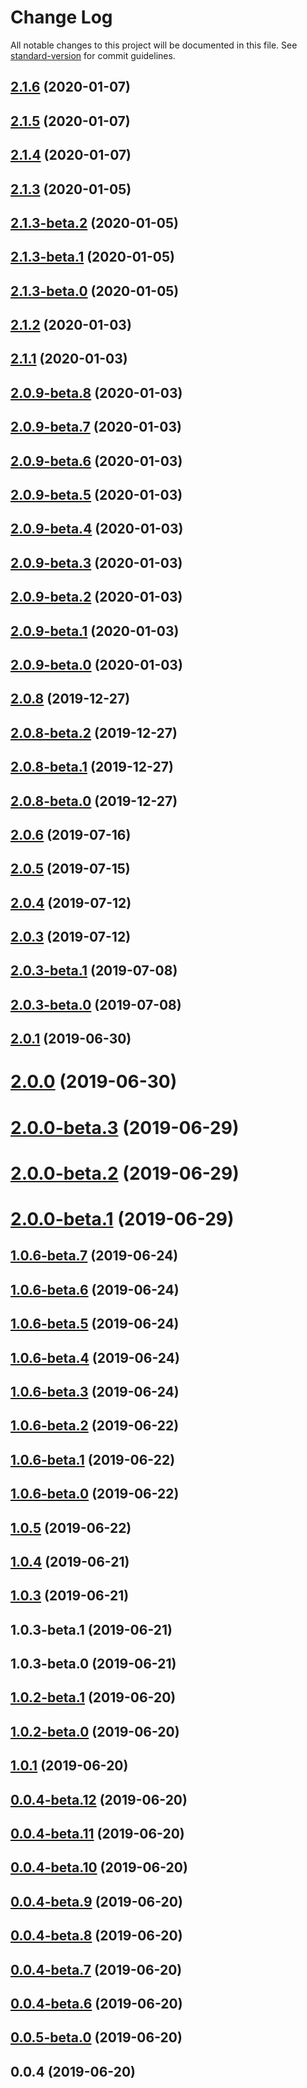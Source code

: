 # Change Log

All notable changes to this project will be documented in this file. See [standard-version](https://github.com/conventional-changelog/standard-version) for commit guidelines.

<a name="2.1.6"></a>
## [2.1.6](https://github.com/antoniopresto/graphql-clientgen/compare/v2.1.5...v2.1.6) (2020-01-07)



<a name="2.1.5"></a>
## [2.1.5](https://github.com/antoniopresto/graphql-clientgen/compare/v2.1.4...v2.1.5) (2020-01-07)



<a name="2.1.4"></a>
## [2.1.4](https://github.com/antoniopresto/graphql-clientgen/compare/v2.1.3...v2.1.4) (2020-01-07)



<a name="2.1.3"></a>
## [2.1.3](https://github.com/antoniopresto/graphql-clientgen/compare/v2.1.3-beta.2...v2.1.3) (2020-01-05)



<a name="2.1.3-beta.2"></a>
## [2.1.3-beta.2](https://github.com/antoniopresto/graphql-clientgen/compare/v2.1.2...v2.1.3-beta.2) (2020-01-05)



<a name="2.1.3-beta.1"></a>
## [2.1.3-beta.1](https://github.com/antoniopresto/graphql-clientgen/compare/v2.1.3-beta.0...v2.1.3-beta.1) (2020-01-05)



<a name="2.1.3-beta.0"></a>
## [2.1.3-beta.0](https://github.com/antoniopresto/graphql-clientgen/compare/v2.1.2...v2.1.3-beta.0) (2020-01-05)



<a name="2.1.2"></a>
## [2.1.2](https://github.com/antoniopresto/graphql-clientgen/compare/v2.0.9-beta.8...v2.1.2) (2020-01-03)



<a name="2.1.1"></a>
## [2.1.1](https://github.com/antoniopresto/graphql-clientgen/compare/v2.0.9-beta.8...v2.1.1) (2020-01-03)



<a name="2.0.9-beta.8"></a>
## [2.0.9-beta.8](https://github.com/antoniopresto/graphql-clientgen/compare/v2.0.9-beta.7...v2.0.9-beta.8) (2020-01-03)



<a name="2.0.9-beta.7"></a>
## [2.0.9-beta.7](https://github.com/antoniopresto/graphql-clientgen/compare/v2.0.9-beta.6...v2.0.9-beta.7) (2020-01-03)



<a name="2.0.9-beta.6"></a>
## [2.0.9-beta.6](https://github.com/antoniopresto/graphql-clientgen/compare/v2.0.9-beta.5...v2.0.9-beta.6) (2020-01-03)



<a name="2.0.9-beta.5"></a>
## [2.0.9-beta.5](https://github.com/antoniopresto/graphql-clientgen/compare/v2.0.9-beta.4...v2.0.9-beta.5) (2020-01-03)



<a name="2.0.9-beta.4"></a>
## [2.0.9-beta.4](https://github.com/antoniopresto/graphql-clientgen/compare/v2.0.9-beta.3...v2.0.9-beta.4) (2020-01-03)



<a name="2.0.9-beta.3"></a>
## [2.0.9-beta.3](https://github.com/antoniopresto/graphql-clientgen/compare/v2.0.9-beta.2...v2.0.9-beta.3) (2020-01-03)



<a name="2.0.9-beta.2"></a>
## [2.0.9-beta.2](https://github.com/antoniopresto/graphql-clientgen/compare/v2.0.9-beta.1...v2.0.9-beta.2) (2020-01-03)



<a name="2.0.9-beta.1"></a>
## [2.0.9-beta.1](https://github.com/antoniopresto/graphql-clientgen/compare/v2.0.9-beta.0...v2.0.9-beta.1) (2020-01-03)



<a name="2.0.9-beta.0"></a>
## [2.0.9-beta.0](https://github.com/antoniopresto/graphql-clientgen/compare/v2.0.8...v2.0.9-beta.0) (2020-01-03)



<a name="2.0.8"></a>
## [2.0.8](https://github.com/antoniopresto/graphql-clientgen/compare/v2.0.8-beta.2...v2.0.8) (2019-12-27)



<a name="2.0.8-beta.2"></a>
## [2.0.8-beta.2](https://github.com/antoniopresto/graphql-clientgen/compare/v2.0.8-beta.1...v2.0.8-beta.2) (2019-12-27)



<a name="2.0.8-beta.1"></a>
## [2.0.8-beta.1](https://github.com/antoniopresto/graphql-clientgen/compare/v2.0.8-beta.0...v2.0.8-beta.1) (2019-12-27)



<a name="2.0.8-beta.0"></a>
## [2.0.8-beta.0](https://github.com/antoniopresto/graphql-clientgen/compare/v2.0.6...v2.0.8-beta.0) (2019-12-27)



<a name="2.0.6"></a>
## [2.0.6](https://github.com/antoniopresto/graphql-clientgen/compare/v2.0.5...v2.0.6) (2019-07-16)



<a name="2.0.5"></a>
## [2.0.5](https://github.com/antoniopresto/graphql-clientgen/compare/v2.0.4...v2.0.5) (2019-07-15)



<a name="2.0.4"></a>
## [2.0.4](https://github.com/antoniopresto/graphql-clientgen/compare/v2.0.3...v2.0.4) (2019-07-12)



<a name="2.0.3"></a>
## [2.0.3](https://github.com/antoniopresto/graphql-clientgen/compare/v2.0.1...v2.0.3) (2019-07-12)



<a name="2.0.3-beta.1"></a>
## [2.0.3-beta.1](https://github.com/antoniopresto/graphql-clientgen/compare/v2.0.3-beta.0...v2.0.3-beta.1) (2019-07-08)



<a name="2.0.3-beta.0"></a>
## [2.0.3-beta.0](https://github.com/antoniopresto/graphql-clientgen/compare/v2.0.1...v2.0.3-beta.0) (2019-07-08)



<a name="2.0.1"></a>
## [2.0.1](https://github.com/antoniopresto/graphql-clientgen/compare/v2.0.0...v2.0.1) (2019-06-30)



<a name="2.0.0"></a>
# [2.0.0](https://github.com/antoniopresto/graphql-clientgen/compare/v2.0.0-beta.2...v2.0.0) (2019-06-30)



<a name="2.0.0-beta.3"></a>
# [2.0.0-beta.3](https://github.com/antoniopresto/graphql-clientgen/compare/v2.0.0-beta.2...v2.0.0-beta.3) (2019-06-29)



<a name="2.0.0-beta.2"></a>
# [2.0.0-beta.2](https://github.com/antoniopresto/graphql-clientgen/compare/v2.0.0-beta.1...v2.0.0-beta.2) (2019-06-29)



<a name="2.0.0-beta.1"></a>
# [2.0.0-beta.1](https://github.com/antoniopresto/graphql-clientgen/compare/v1.0.6-beta.7...v2.0.0-beta.1) (2019-06-29)



<a name="1.0.6-beta.7"></a>
## [1.0.6-beta.7](https://github.com/antoniopresto/graphql-clientgen/compare/v1.0.6-beta.6...v1.0.6-beta.7) (2019-06-24)



<a name="1.0.6-beta.6"></a>
## [1.0.6-beta.6](https://github.com/antoniopresto/graphql-clientgen/compare/v1.0.6-beta.5...v1.0.6-beta.6) (2019-06-24)



<a name="1.0.6-beta.5"></a>
## [1.0.6-beta.5](https://github.com/antoniopresto/graphql-clientgen/compare/v1.0.6-beta.4...v1.0.6-beta.5) (2019-06-24)



<a name="1.0.6-beta.4"></a>
## [1.0.6-beta.4](https://github.com/antoniopresto/graphql-clientgen/compare/v1.0.6-beta.2...v1.0.6-beta.4) (2019-06-24)



<a name="1.0.6-beta.3"></a>
## [1.0.6-beta.3](https://github.com/antoniopresto/graphql-clientgen/compare/v1.0.6-beta.2...v1.0.6-beta.3) (2019-06-24)



<a name="1.0.6-beta.2"></a>
## [1.0.6-beta.2](https://github.com/antoniopresto/graphql-clientgen/compare/v1.0.6-beta.1...v1.0.6-beta.2) (2019-06-22)



<a name="1.0.6-beta.1"></a>
## [1.0.6-beta.1](https://github.com/antoniopresto/graphql-clientgen/compare/v1.0.6-beta.0...v1.0.6-beta.1) (2019-06-22)



<a name="1.0.6-beta.0"></a>
## [1.0.6-beta.0](https://github.com/antoniopresto/graphql-clientgen/compare/v1.0.5...v1.0.6-beta.0) (2019-06-22)



<a name="1.0.5"></a>
## [1.0.5](https://github.com/antoniopresto/graphql-clientgen/compare/v1.0.3...v1.0.5) (2019-06-22)



<a name="1.0.4"></a>
## [1.0.4](https://github.com/antoniopresto/graphql-clientgen/compare/v1.0.3...v1.0.4) (2019-06-21)



<a name="1.0.3"></a>
## [1.0.3](https://github.com/antoniopresto/graphql-clientgen/compare/v1.0.3-beta.1...v1.0.3) (2019-06-21)



<a name="1.0.3-beta.1"></a>
## 1.0.3-beta.1 (2019-06-21)



<a name="1.0.3-beta.0"></a>
## 1.0.3-beta.0 (2019-06-21)



<a name="1.0.2-beta.1"></a>
## [1.0.2-beta.1](https://github.com/antoniopresto/graphql-clientgen/compare/v1.0.1...v1.0.2-beta.1) (2019-06-20)



<a name="1.0.2-beta.0"></a>
## [1.0.2-beta.0](https://github.com/antoniopresto/graphql-clientgen/compare/v1.0.1...v1.0.2-beta.0) (2019-06-20)



<a name="1.0.1"></a>
## [1.0.1](https://github.com/antoniopresto/graphql-clientgen/compare/v0.0.4-beta.10...v1.0.1) (2019-06-20)



<a name="0.0.4-beta.12"></a>
## [0.0.4-beta.12](https://github.com/antoniopresto/graphql-clientgen/compare/v0.0.4-beta.10...v0.0.4-beta.12) (2019-06-20)



<a name="0.0.4-beta.11"></a>
## [0.0.4-beta.11](https://github.com/antoniopresto/graphql-clientgen/compare/v0.0.4-beta.10...v0.0.4-beta.11) (2019-06-20)



<a name="0.0.4-beta.10"></a>
## [0.0.4-beta.10](https://github.com/antoniopresto/graphql-clientgen/compare/v0.0.4-beta.9...v0.0.4-beta.10) (2019-06-20)



<a name="0.0.4-beta.9"></a>
## [0.0.4-beta.9](https://github.com/antoniopresto/graphql-clientgen/compare/v0.0.4...v0.0.4-beta.9) (2019-06-20)



<a name="0.0.4-beta.8"></a>
## [0.0.4-beta.8](https://github.com/antoniopresto/graphql-clientgen/compare/v0.0.4...v0.0.4-beta.8) (2019-06-20)



<a name="0.0.4-beta.7"></a>
## [0.0.4-beta.7](https://github.com/antoniopresto/graphql-clientgen/compare/v0.0.4...v0.0.4-beta.7) (2019-06-20)



<a name="0.0.4-beta.6"></a>
## [0.0.4-beta.6](https://github.com/antoniopresto/graphql-clientgen/compare/v0.0.4...v0.0.4-beta.6) (2019-06-20)



<a name="0.0.5-beta.0"></a>
## [0.0.5-beta.0](https://github.com/antoniopresto/graphql-clientgen/compare/v0.0.4...v0.0.5-beta.0) (2019-06-20)



<a name="0.0.4"></a>
## 0.0.4 (2019-06-20)
